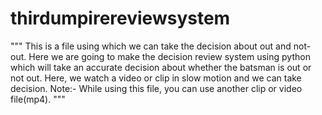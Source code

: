 # thirdumpirereviewsystem
"""
This is a file using which we can take the decision about out and not-out. 
Here we are going to make the decision review system using python which will take an accurate decision about whether the batsman is out or not out.
Here, we watch a video or clip in slow motion and we can take decision.
Note:- While using this file, you can use another clip or video file(mp4).
"""


